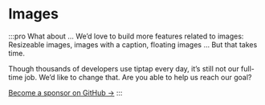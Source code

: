 # Images

:::pro What about …
We’d love to build more features related to images: Resizeable images, images with a caption, floating images … But that takes time.

Though thousands of developers use tiptap every day, it’s still not our full-time job. We’d like to change that. Are you able to help us reach our goal?

[Become a sponsor on GitHub →](https://github.com/sponsors/ueberdosis)
:::

<tiptap-demo name="Examples/Images"></tiptap-demo>
